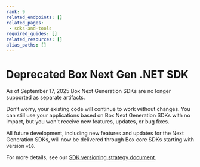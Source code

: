 ```yaml
---
rank: 9
related_endpoints: []
related_pages:
 - sdks-and-tools
required_guides: []
related_resources: []
alias_paths: []
---
```


# Deprecated Box Next Gen .NET SDK

<Message type='warning'>
  As of September 17, 2025 Box Next Generation SDKs are no longer supported as separate artifacts.

  Don’t worry, your existing code will continue to work without changes. You can still use your applications based on Box Next Generation SDKs with no impact, but you won't receive new features, updates, or bug fixes.

  All future development, including new features and updates for the Next Generation SDKs, will now be delivered through Box core SDKs starting with version `v10`.

  For more details, see our [SDK versioning strategy document][versioning].
</Message>

[versioning]: g://tooling/sdks/sdk-versioning